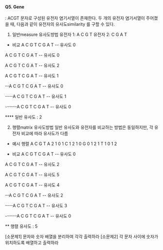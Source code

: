 #### Q5. Gene 
: ACGT 문자로 구성된 유전자 염기서열이 존재한다. 두 개의 유전자 염기서열이 주어졌을 때, 다음과 같이 유전자의 유사도similarity 를 구할 수 있다. 

1) 일반measure 유사도방법
유전자 1: A C G T 
유전자 2: C G A T

* 비교
A C G T
	  C G A T  -- 유사도 0
	  
A C G T
	C G A T  -- 유사도 0
	
A C G T
  C G A T  -- 유사도 2
  
A C G T
C G A T  -- 유사도 1

--A C G T
C G A T  -- 유사도 0

----A C G T
C G A T  -- 유사도 1

------A C G T
C G A T  -- 유사도 0

**** 일반 유사도 : 2

             
2) 행렬matrix 유사도방법 
일반 유사도와 유전자를 비교하는 방법은 동일하지만, 각 유전자 비교에 따라 유사도가 다름 

* 예시 행렬 
  A C G T
A 2 1 0 1
C 1 2 1 0
G 0 1 2 1
T 1 0 1 2
	
* 비교
A C G T
	  C G A T  -- 유사도 0
	  
A C G T
	C G A T  -- 유사도 2
	
A C G T
  C G A T  -- 유사도 5
  
A C G T
C G A T  -- 유사도 4

--A C G T
C G A T  -- 유사도 2

----A C G T
C G A T  -- 유사도 3

------A C G T
C G A T  -- 유사도 0	
	 
** 행렬 유사도 : 5


[소문제1] 문자와 숫자 배열을 분리하여 각각 출력하라
[소문제2] 각 문자 사이에 숫자가 위치하도록 배열하고 출력하라 

 

